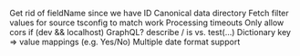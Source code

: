 Get rid of fieldName since we have ID
Canonical data directory
Fetch filter values for source
tsconfig to match work
Processing timeouts
Only allow cors if (dev && localhost)
GraphQL?
describe / is vs. test(...)
Dictionary key => value mappings (e.g. Yes/No)
Multiple date format support
